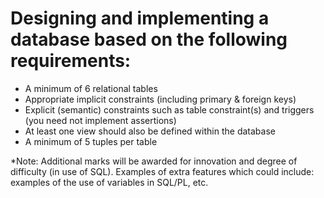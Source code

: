 # Designing and implementing a database based on the following requirements:

* A minimum of 6 relational tables
* Appropriate implicit constraints (including primary & foreign keys)
* Explicit (semantic) constraints such as table constraint(s) and triggers (you need not implement assertions)
* At least one view should also be defined within the database
* A minimum of 5 tuples per table   

*Note: Additional marks will be awarded for innovation and degree of difficulty (in use of SQL). Examples of extra features which could include: examples of the use of variables in SQL/PL, etc.
